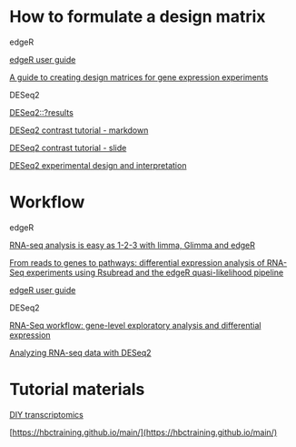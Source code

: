 # How to formulate a design matrix
edgeR

[edgeR user guide](http://bioconductor.org/packages/release/bioc/vignettes/edgeR/inst/doc/edgeRUsersGuide.pdf)

[A guide to creating design matrices for gene expression experiments](https://f1000research.com/articles/9-1444/v1)

DESeq2

[DESeq2::?results](https://rdrr.io/bioc/DESeq2/man/results.html)


[DESeq2 contrast tutorial - markdown](https://github.com/tavareshugo/tutorial_DESeq2_contrasts/blob/main/DESeq2_contrasts.md)

[DESeq2 contrast tutorial - slide](https://docs.google.com/presentation/d/1B9zW1_F-kBqQEu4xqxIJrudYP5DecytYMRR6bY4H6aM/edit#slide=id.p)

[DESeq2 experimental design and interpretation](https://rstudio-pubs-static.s3.amazonaws.com/329027_593046fb6d7a427da6b2c538caf601e1.html)

# Workflow

edgeR

[RNA-seq analysis is easy as 1-2-3 with limma, Glimma and edgeR](https://f1000research.com/articles/5-1408)

[From reads to genes to pathways: differential expression analysis of RNA-Seq experiments using Rsubread and the edgeR quasi-likelihood pipeline](https://f1000research.com/articles/5-1438)

[edgeR user guide](http://bioconductor.org/packages/release/bioc/vignettes/edgeR/inst/doc/edgeRUsersGuide.pdf)


DESeq2

[RNA-Seq workflow: gene-level exploratory analysis and differential expression](https://f1000research.com/articles/4-1070)

[Analyzing RNA-seq data with DESeq2](http://bioconductor.org/packages/devel/bioc/vignettes/DESeq2/inst/doc/DESeq2.html)


# Tutorial materials

[DIY transcriptomics](https://diytranscriptomics.com/)

[https://hbctraining.github.io/main/](https://hbctraining.github.io/main/)